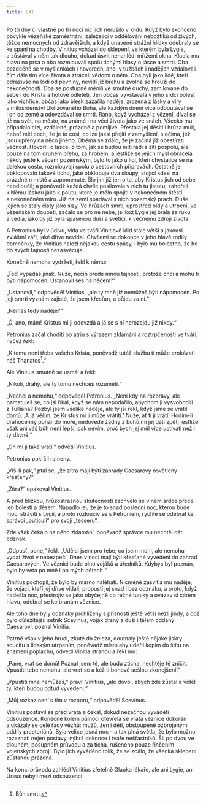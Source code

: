 ```yaml
---
title: LXI
---
```


Po tři dny či vlastně po tři noci nic jich nerušilo v klidu. Když bylo skončeno obvyklé vězeňské zaměstnání, záležející v oddělování nebožtíků od živých, těžce nemocných od zdravějších, a když unavené strážní hlídky odebraly se ke spaní na chodby, Vinitius vcházel do sklepení, ve kterém byla Lygie, a zůstával v něm tak dlouho, dokud úsvit nenahlédl mřížemi okna. Kladla mu hlavu na prsa a oba rozmlouvali spolu tichými hlasy o lásce a smrti. Oba bezděčně se v myšlenkách i hovorech, ano, v tužbách i nadějích vzdalovali čím dále tím více života a ztráceli vědomí o něm. Oba byli jako lidé, kteří odrazivše na lodi od pevniny, nevidí již břehu a zvolna se hrouží do nekonečnosti. Oba se postupně měnili ve smutné duchy, zamilované do sebe i do Krista a hotové odletěti. Jen občas vyvstávala v jeho srdci bolest jako vichřice, občas jako blesk zazářila naděje, zrozená z lásky a víry v milosrdenství Ukřižovaného Boha, ale každým dnem více odpoutával se i on od země a odevzdával se smrti. Ráno, když vycházel z vězení, díval se již na svět, na město, na známé i na věci života jako ve snách. Všecko mu připadalo cizí, vzdálené, prázdné a pomíjivé. Přestala jej děsiti i hrůza muk, neboť měl pocit, že je to cosi, co lze jaksi přejíti v zamyšlení, s očima, jež jsou upřeny na něco jiného. Oběma se zdálo, že je začíná již obestírati věčnost. Hovořili o lásce, o tom, jak se budou míti rádi a žíti pospolu, ale pouze na tom druhém břehu, za hrobem, a jestliže se jejich mysl obracela někdy ještě k věcem pozemským, bylo to jako u lidí, kteří chystajíce se na dalekou cestu, rozmlouvají spolu o cestovních přípravách. Ostatně je obklopovalo takové ticho, jaké obklopuje dva sloupy, stojící kdesi na prázdném místě a zapomenuté. Šlo jim již jen o to, aby Kristus jich od sebe neodloučil; a poněvadž každá chvíle posilovala v nich tu jistotu, zahořeli k Němu láskou jako k poutu, které je mělo spojiti v nekonečném štěstí a nekonečném míru. Již na zemi spadával s nich pozemský prach. Duše jejich se staly čisty jako slzy. Ve hrůzách smrti, uprostřed bídy a utrpení, ve vězeňském doupěti, začalo se pro ně nebe, jelikož Lygie jej brala za ruku a vedla, jako by již byla spasenou duší a světicí, k věčnému zdroji života.

A Petronius byl v údivu, vida ve tváři Vinitiově klid stále větší a jakousi zvláštní záři, jaké dříve nevídal. Chvílemi se dokonce v jeho hlavě rodily domněnky, že Vinitius nalezl nějakou cestu spásy, i bylo mu bolestno, že ho do svých tajností nezasvěcuje.

Konečně nemoha vydržeti, řekl k němu:

„Teď vypadáš jinak. Nuže, nečiň přede mnou tajností, protože chci a mohu ti býti nápomocen. Ustanovil ses na něčem?“

„Ustanovil,“ odpověděl Vinitius, „ale ty mně již nemůžeš býti nápomocen. Po její smrti vyznám zajisté, že jsem křesťan, a půjdu za ní.“

„Nemáš tedy naděje?“

„Ó, ano, mám! Kristus mi ji odevzdá a já se s ní nerozejdu již nikdy.“

Petronius začal choditi po atriu s výrazem zklamání a roztrpčenosti ve tváři, načež řekl:

„K tomu není třeba vašeho Krista, poněvadž tutéž službu ti může prokázati náš Thanatos[^510].“

Ale Vinitius smutně se usmál a řekl:

„Nikoli, drahý, ale ty tomu nechceš rozuměti.“

„Nechci a nemohu,“ odpověděl Petronius. „Není kdy na rozpravy, ale pamatuješ se, co jsi říkal, když se nám nepodařilo, abychom ji vysvobodili z Tulliana? Pozbyl jsem všeliké naděje, ale ty jsi řekl, když jsme se vrátili domů: ‚A já věřím, že Kristus mi ji může vrátiti.‘ Nuže, ať ti ji vrátí! Hodím-li drahocenný pohár do moře, nedovede žádný z bohů mi jej dáti zpět; jestliže však ani váš bůh není lepší, pak nevím, proč bych jej měl více uctívati nežli ty dávné.“

„On mi ji také vrátí!“ odvětil Vinitius.

Petronius pokrčil rameny.

„Víš-li pak,“ ptal se, „že zítra mají býti zahrady Caesarovy osvětleny křesťany?“

„Zítra?“ opakoval Vinitius.

A před blízkou, hrůzostrašnou skutečností zachvělo se v něm srdce přece jen bolestí a děsem. Napadlo jej, že je to snad poslední noc, kterou bude moci stráviti s Lygií, a proto rozloučiv se s Petroniem, rychle se odebral ke správci „puticulí“ pro svoji „tesseru“.

Zde však čekalo na něho zklamání, poněvadž správce mu nechtěl dáti odznak.

„Odpusť, pane,“ řekl. „Udělal jsem pro tebe, co jsem mohl, ale nemohu vydat život v nebezpečí. Dnes v noci mají býti křesťané vyvedeni do zahrad Caesarových. Ve věznici bude plno vojáků a úředníků. Kdybys byl poznán, bylo by veta po mně i po mých dětech.“

Vinitius pochopil, že bylo by marno naléhati. Nicméně zasvitla mu naděje, že vojáci, kteří jej dříve vídali, propustí jej snad i bez odznaku, a proto, když nadešla noc, přestrojiv se jako obyčejně do režné tuniky a ovázav si cárem hlavu, odebral se ke branám věznice.

Ale toho dne byly odznaky prohlíženy s přísností ještě větší nežli jindy, a což bylo důležitější: setník Scevinus, voják drsný a duší i tělem oddaný Caesarovi, poznal Vinitia.

Patrně však v jeho hrudi, zkuté do železa, doutnaly ještě nějaké jiskry soucitu s lidským utrpením, poněvadž místo aby udeřil kopím do štítu na znamení poplachu, odvedl Vinitia stranou a řekl mu:

„Pane, vrať se domů! Poznal jsem tě, ale budu zticha, nechtěje tě zničit. Vpustiti tebe nemohu, ale vrať se a kéž ti bohové sešlou zkonejšení!“

„Vpustiti mne nemůžeš,“ pravil Vinitius, „ale dovol, abych zde zůstal a viděl ty, kteří budou odtud vyvedeni.“

„Můj rozkaz není s tím v rozporu,“ odpověděl Scevinus.

Vinitius postavil se před vrata a čekal, dokud nezačnou vyváděti odsouzence. Konečně kolem půlnoci otevřela se vrata věznice dokořán a ukázaly se celé řady vězňů: mužů, žen i dětí, obstoupené ozbrojenými oddíly praetoriánů. Byla velice jasná noc – a tak plná světla, že bylo možno rozeznati nejen postavy, nýbrž dokonce i tváře nešťastníků. Šli po dvou ve dlouhém, posupném průvodu a za ticha, rušeného pouze řinčením vojenských zbrojí. Bylo jich vyváděno tolik, že se zdálo, že všecka sklepení zůstanou prázdná.

Na konci průvodu zahlédl Vinitius zřetelně Glauka lékaře, ale ani Lygie, ani Ursus nebyli mezi odsouzenci.

[^510]: Bůh smrti.
